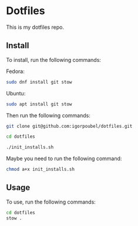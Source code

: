 # Dotfiles

This is my dotfiles repo.

## Install

To install, run the following commands:

Fedora:

```bash
sudo dnf install git stow
```

Ubuntu:

```bash
sudo apt install git stow
```

Then run the following commands:

```bash
git clone git@github.com:igorpoubel/dotfiles.git
```

```bash
cd dotfiles
```

```bash
./init_installs.sh
```

Maybe you need to run the following command:

```bash
chmod a+x init_installs.sh
```

## Usage

To use, run the following commands:

```bash
cd dotfiles
stow .
```
